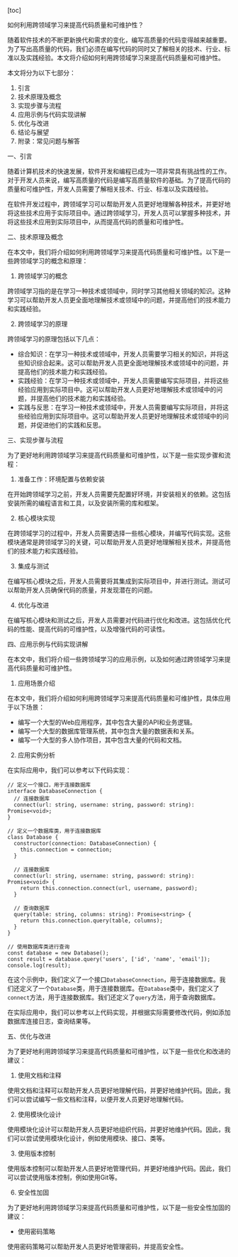 
[toc]                    
                
                
如何利用跨领域学习来提高代码质量和可维护性？

随着软件技术的不断更新换代和需求的变化，编写高质量的代码变得越来越重要。为了写出高质量的代码，我们必须在编写代码的同时又了解相关的技术、行业、标准以及实践经验。本文将介绍如何利用跨领域学习来提高代码质量和可维护性。

本文将分为以下七部分：

1. 引言
2. 技术原理及概念
3. 实现步骤与流程
4. 应用示例与代码实现讲解
5. 优化与改进
6. 结论与展望
7. 附录：常见问题与解答

一、引言

随着计算机技术的快速发展，软件开发和编程已成为一项非常具有挑战性的工作。对于开发人员来说，编写高质量的代码是编写高质量软件的基础。为了提高代码的质量和可维护性，开发人员需要了解相关技术、行业、标准以及实践经验。

在软件开发过程中，跨领域学习可以帮助开发人员更好地理解各种技术，并更好地将这些技术应用于实际项目中。通过跨领域学习，开发人员可以掌握多种技术，并将这些技术应用到实际项目中，从而提高代码的质量和可维护性。

二、技术原理及概念

在本文中，我们将介绍如何利用跨领域学习来提高代码质量和可维护性。以下是一些跨领域学习的概念和原理：

1. 跨领域学习的概念

跨领域学习指的是在学习一种技术或领域中，同时学习其他相关领域的知识。这种学习可以帮助开发人员更全面地理解技术或领域中的问题，并提高他们的技术能力和实践经验。

2. 跨领域学习的原理

跨领域学习的原理包括以下几点：

- 综合知识：在学习一种技术或领域中，开发人员需要学习相关的知识，并将这些知识综合起来。这可以帮助开发人员更全面地理解技术或领域中的问题，并提高他们的技术能力和实践经验。
- 实践经验：在学习一种技术或领域中，开发人员需要编写实际项目，并将这些经验应用到实际项目中。这可以帮助开发人员更好地理解技术或领域中的问题，并提高他们的技术能力和实践经验。
- 实践与反思：在学习一种技术或领域中，开发人员需要编写实际项目，并将这些经验应用到实际项目中。这可以帮助开发人员更好地理解技术或领域中的问题，并促进他们的实践和反思。

三、实现步骤与流程

为了更好地利用跨领域学习来提高代码质量和可维护性，以下是一些实现步骤和流程：

1. 准备工作：环境配置与依赖安装

在开始跨领域学习之前，开发人员需要先配置好环境，并安装相关的依赖。这包括安装所需的编程语言和工具，以及安装所需的库和框架。

2. 核心模块实现

在跨领域学习的过程中，开发人员需要选择一些核心模块，并编写代码实现。这些模块通常是跨领域学习的关键，可以帮助开发人员更好地理解相关技术，并提高他们的技术能力和实践经验。

3. 集成与测试

在编写核心模块之后，开发人员需要将其集成到实际项目中，并进行测试。测试可以帮助开发人员确保代码的质量，并发现潜在的问题。

4. 优化与改进

在编写核心模块和测试之后，开发人员需要对代码进行优化和改进。这包括优化代码的性能、提高代码的可维护性，以及增强代码的可读性。

四、应用示例与代码实现讲解

在本文中，我们将介绍一些跨领域学习的应用示例，以及如何通过跨领域学习来提高代码质量和可维护性。

1. 应用场景介绍

在本文中，我们将介绍如何利用跨领域学习来提高代码质量和可维护性，具体应用于以下场景：

- 编写一个大型的Web应用程序，其中包含大量的API和业务逻辑。
- 编写一个大型的数据库管理系统，其中包含大量的数据表和关系。
- 编写一个大型的多人协作项目，其中包含大量的代码和文档。

2. 应用实例分析

在实际应用中，我们可以参考以下代码实现：

```
// 定义一个接口，用于连接数据库
interface DatabaseConnection {
  // 连接数据库
  connect(url: string, username: string, password: string): Promise<void>;
}

// 定义一个数据库类，用于连接数据库
class Database {
  constructor(connection: DatabaseConnection) {
    this.connection = connection;
  }

  // 连接数据库
  connect(url: string, username: string, password: string): Promise<void> {
    return this.connection.connect(url, username, password);
  }

  // 查询数据库
  query(table: string, columns: string): Promise<string> {
    return this.connection.query(table, columns);
  }
}

// 使用数据库类进行查询
const database = new Database();
const result = database.query('users', ['id', 'name', 'email']);
console.log(result);
```

在这个示例中，我们定义了一个接口`DatabaseConnection`，用于连接数据库。我们还定义了一个`Database`类，用于连接数据库。在`Database`类中，我们定义了`connect`方法，用于连接数据库。我们还定义了`query`方法，用于查询数据库。

在实际应用中，我们可以参考以上代码实现，并根据实际需要修改代码，例如添加数据库连接日志，查询结果等。

五、优化与改进

为了更好地利用跨领域学习来提高代码质量和可维护性，以下是一些优化和改进的建议：

1. 使用文档和注释

使用文档和注释可以帮助开发人员更好地理解代码，并更好地维护代码。因此，我们可以尝试编写一些文档和注释，以便开发人员更好地理解代码。

2. 使用模块化设计

使用模块化设计可以帮助开发人员更好地组织代码，并更好地维护代码。因此，我们可以尝试使用模块化设计，例如使用模块、接口、类等。

3. 使用版本控制

使用版本控制可以帮助开发人员更好地管理代码，并更好地维护代码。因此，我们可以尝试使用版本控制，例如使用Git等。

6. 安全性加固

为了更好地利用跨领域学习来提高代码质量和可维护性，以下是一些安全性加固的建议：

- 使用密码策略

使用密码策略可以帮助开发人员更好地管理密码，并提高安全性。

